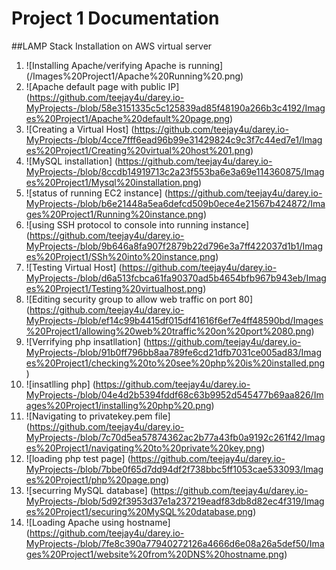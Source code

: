 # Project 1 Documentation 
##LAMP Stack Installation on AWS virtual server 

1. ![Installing Apache/verifying Apache is running]
    (/Images%20Project1/Apache%20Running%20.png)
1. ![Apache default page with public IP]
    (https://github.com/teejay4u/darey.io-MyProjects-/blob/58e3151335c5c125839ad85f48190a266b3c4192/Images%20Project1/Apache%20default%20page.png)
1.  ![Creating a Virtual Host]
    (https://github.com/teejay4u/darey.io-MyProjects-/blob/4cce7fff6ead96b99e31429824c9c3f7c44ed7e1/Images%20Project1/Creating%20virtual%20host%201.png)
1.  ![MySQL installation]
    (https://github.com/teejay4u/darey.io-MyProjects-/blob/8ccdb14919713c2a23f553ba6e3a69e114360875/Images%20Project1/Mysql%20installation.png)
1.  ![status of running EC2 instance]
    (https://github.com/teejay4u/darey.io-MyProjects-/blob/b6e21448a5ea6defcd509b0ece4e21567b424872/Images%20Project1/Running%20instance.png)
1.  ![using SSH protocol to console into running instance]
    (https://github.com/teejay4u/darey.io-MyProjects-/blob/9b646a8fa907f2879b22d796e3a7ff422037d1b1/Images%20Project1/SSh%20into%20instance.png)
1.  ![Testing Virtual Host]
    (https://github.com/teejay4u/darey.io-MyProjects-/blob/d6a513fcbca61fa90370ad5b4654bfb967b943eb/Images%20Project1/Testing%20virtualhost.png)
1.  ![Editing security group to allow web traffic on port 80]
    (https://github.com/teejay4u/darey.io-MyProjects-/blob/ef14c99b4415df015df41616f6ef7e4ff48590bd/Images%20Project1/allowing%20web%20traffic%20on%20port%2080.png)
1.  ![Verrifying php insatllation]
    (https://github.com/teejay4u/darey.io-MyProjects-/blob/91b0ff796bb8aa789fe6cd21dfb7031ce005ad83/Images%20Project1/checking%20to%20see%20php%20is%20installed.png)
1.  ![insatlling php]
    (https://github.com/teejay4u/darey.io-MyProjects-/blob/04e4d2b5394fddf68c63b9952d545477b69aa826/Images%20Project1/installing%20php%20.png)
1.  ![Navigating to privatekey.pem file]
    (https://github.com/teejay4u/darey.io-MyProjects-/blob/7c70d5ea57874362ac2b77a43fb0a9192c261f42/Images%20Project1/navigating%20to%20private%20key.png)
1.  ![loading php test page]
    (https://github.com/teejay4u/darey.io-MyProjects-/blob/7bbe0f65d7dd94df2f738bbc5ff1053cae533093/Images%20Project1/php%20page.png)
1.  ![securring MySQL database]
    (https://github.com/teejay4u/darey.io-MyProjects-/blob/5d92f3953d37e1a237219eadf83db8d82ec4f319/Images%20Project1/securing%20MySQL%20database.png)
1.  ![Loading Apache using hostname]
    (https://github.com/teejay4u/darey.io-MyProjects-/blob/7fe8c390a77940272126a4666d6e08a26a5def50/Images%20Project1/website%20from%20DNS%20hostname.png)


